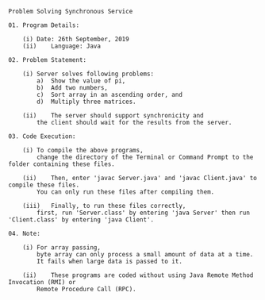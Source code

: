 
	Problem Solving Synchronous Service

	01.	Program Details:

		(i)	Date: 26th September, 2019
		(ii)	Language: Java

	02.	Problem Statement:

		(i)	Server solves following problems:
			a)	Show the value of pi,
			b)	Add two numbers,
			c)	Sort array in an ascending order, and
			d)	Multiply three matrices.

		(ii)	The server should support synchronicity and
			the client should wait for the results from the server.

	03.	Code Execution:

		(i)	To compile the above programs,
			change the directory of the Terminal or Command Prompt to the folder containing these files.

		(ii)	Then, enter 'javac Server.java' and 'javac Client.java' to compile these files.
			You can only run these files after compiling them.

		(iii)	Finally, to run these files correctly,
			first, run 'Server.class' by entering 'java Server' then run 'Client.class' by entering 'java Client'.

	04.	Note:

		(i)	For array passing,
			byte array can only process a small amount of data at a time.
			It fails when large data is passed to it.

		(ii)	These programs are coded without using Java Remote Method Invocation (RMI) or
			Remote Procedure Call (RPC).

